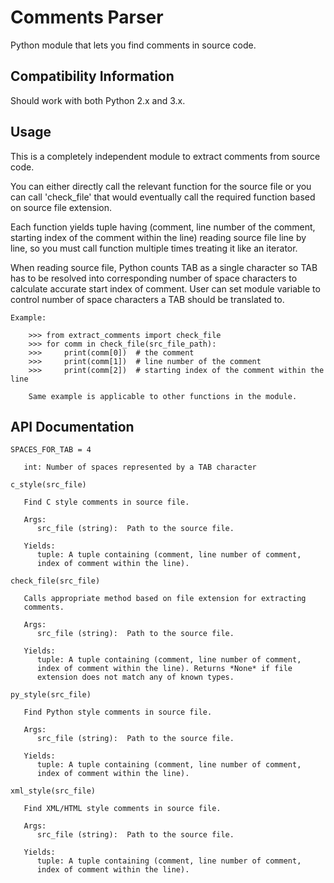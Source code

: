 # Comments Parser

Python module that lets you find comments in source code.

## Compatibility Information
Should work with both Python 2.x and 3.x.

## Usage
This is a completely independent module to extract comments from source code.

You can either directly call the relevant function for the source file or you can
call 'check_file' that would eventually call the required function based on source
file extension.

Each function yields tuple having (comment, line number of the comment, starting index
of the comment within the line) reading source file line by line, so you must call
function multiple times treating it like an iterator.

When reading source file, Python counts TAB as a single character so TAB has to be
resolved into corresponding number of space characters to calculate accurate start index of
comment. User can set module variable to control number of space characters a TAB should be
translated to.

```
Example:

    >>> from extract_comments import check_file
    >>> for comm in check_file(src_file_path):
    >>>     print(comm[0])  # the comment
    >>>     print(comm[1])  # line number of the comment
    >>>     print(comm[2])  # starting index of the comment within the line

    Same example is applicable to other functions in the module.
```
## API Documentation
```
SPACES_FOR_TAB = 4

   int: Number of spaces represented by a TAB character

c_style(src_file)

   Find C style comments in source file.

   Args:
      src_file (string):  Path to the source file.

   Yields:
      tuple: A tuple containing (comment, line number of comment,
      index of comment within the line).

check_file(src_file)

   Calls appropriate method based on file extension for extracting
   comments.

   Args:
      src_file (string):  Path to the source file.

   Yields:
      tuple: A tuple containing (comment, line number of comment,
      index of comment within the line). Returns *None* if file
      extension does not match any of known types.

py_style(src_file)

   Find Python style comments in source file.

   Args:
      src_file (string):  Path to the source file.

   Yields:
      tuple: A tuple containing (comment, line number of comment,
      index of comment within the line).

xml_style(src_file)

   Find XML/HTML style comments in source file.

   Args:
      src_file (string):  Path to the source file.

   Yields:
      tuple: A tuple containing (comment, line number of comment,
      index of comment within the line).
```